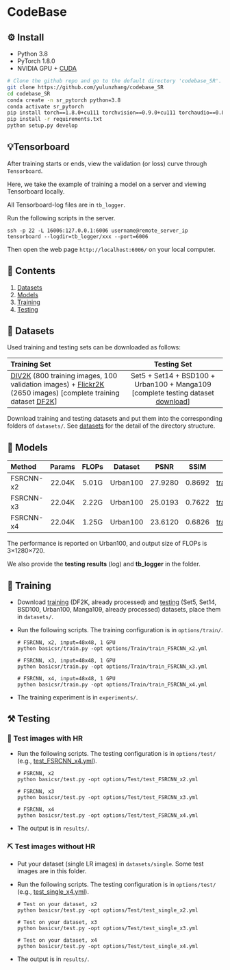 # CodeBase

## ⚙️ Install

- Python 3.8
- PyTorch 1.8.0
- NVIDIA GPU + [CUDA](https://developer.nvidia.com/cuda-downloads)

```bash
# Clone the github repo and go to the default directory 'codebase_SR'.
git clone https://github.com/yulunzhang/codebase_SR
cd codebase_SR
conda create -n sr_pytorch python=3.8
conda activate sr_pytorch
pip install torch==1.8.0+cu111 torchvision==0.9.0+cu111 torchaudio==0.8.0 -f https://download.pytorch.org/whl/torch_stable.html
pip install -r requirements.txt
python setup.py develop
```

## 💡Tensorboard

After training starts or ends, view the validation (or loss) curve through `Tensorboard`.

Here, we take the example of training a model on a server and viewing Tensorboard locally.

All Tensorboard-log files are in `tb_logger`.

Run the following scripts in the server.

```
ssh -p 22 -L 16006:127.0.0.1:6006 username@remote_server_ip
tensorboard --logdir=tb_logger/xxx --port=6006
```

Then open the web page `http://localhost:6006/` on your local computer.



## 🔗 Contents

1. [Datasets](#datasets)
1. [Models](#models)
1. [Training](#training)
1. [Testing](#testing)

## <a name="datasets"></a>🔎 Datasets

Used training and testing sets can be downloaded as follows:

| Training Set                                                 |                         Testing Set                          |
| :----------------------------------------------------------- | :----------------------------------------------------------: |
| [DIV2K](https://data.vision.ee.ethz.ch/cvl/DIV2K/) (800 training images, 100 validation images) +  [Flickr2K](https://cv.snu.ac.kr/research/EDSR/Flickr2K.tar) (2650 images) [complete training dataset [DF2K](https://drive.google.com/file/d/1TubDkirxl4qAWelfOnpwaSKoj3KLAIG4/view?usp=share_link)] | Set5 + Set14 + BSD100 + Urban100 + Manga109 [complete testing dataset [download](https://drive.google.com/file/d/1yMbItvFKVaCT93yPWmlP3883XtJ-wSee/view?usp=sharing)] |

Download training and testing datasets and put them into the corresponding folders of `datasets/`. See [datasets](datasets/README.md) for the detail of the directory structure.

## <a name="models"></a>🔎 Models

| Method    | Params | FLOPs | Dataset  |  PSNR   |  SSIM  |                          Model Zoo                           |
| :-------- | :----: | :---: | :------: | :-----: | :----: | :----------------------------------------------------------: |
| FSRCNN-x2 | 22.04K | 5.01G | Urban100 | 27.9280 | 0.8692 | [train_FSRCNN_patch48_batch16_x2](experiments/pretrained_models/train_FSRCNN_patch48_batch16_x2) |
| FSRCNN-x3 | 22.04K | 2.22G | Urban100 | 25.0193 | 0.7622 | [train_FSRCNN_patch48_batch16_x3](experiments/pretrained_models/train_FSRCNN_patch48_batch16_x3) |
| FSRCNN-x4 | 22.04K | 1.25G | Urban100 | 23.6120 | 0.6826 | [train_FSRCNN_patch48_batch16_x4](experiments/pretrained_models/train_FSRCNN_patch48_batch16_x4) |

The performance is reported on Urban100, and output size of FLOPs is 3×1280×720. 

We also provide the **testing results** (log) and **tb_logger** in the folder.



## <a name="training"></a>🔧 Training

- Download [training](https://drive.google.com/file/d/1TubDkirxl4qAWelfOnpwaSKoj3KLAIG4/view?usp=share_link) (DF2K, already processed) and [testing](https://drive.google.com/file/d/1yMbItvFKVaCT93yPWmlP3883XtJ-wSee/view?usp=sharing) (Set5, Set14, BSD100, Urban100, Manga109, already processed) datasets, place them in `datasets/`.

- Run the following scripts. The training configuration is in `options/train/`.

  ```shell
  # FSRCNN, x2, input=48x48, 1 GPU
  python basicsr/train.py -opt options/Train/train_FSRCNN_x2.yml
  
  # FSRCNN, x3, input=48x48, 1 GPU
  python basicsr/train.py -opt options/Train/train_FSRCNN_x3.yml
  
  # FSRCNN, x4, input=48x48, 1 GPU
  python basicsr/train.py -opt options/Train/train_FSRCNN_x4.yml
  ```

- The training experiment is in `experiments/`.

## <a name="testing"></a>⚒️ Testing

### 🔨 Test images with HR

- Run the following scripts. The testing configuration is in `options/test/` (e.g., [test_FSRCNN_x4.yml](options/Test/test_FSRCNN_x4.yml)).

  ```shell
  # FSRCNN, x2
  python basicsr/test.py -opt options/Test/test_FSRCNN_x2.yml
  
  # FSRCNN, x3
  python basicsr/test.py -opt options/Test/test_FSRCNN_x3.yml
  
  # FSRCNN, x4
  python basicsr/test.py -opt options/Test/test_FSRCNN_x4.yml
  ```

- The output is in `results/`.

### ⛏️ Test images without HR

- Put your dataset (single LR images) in `datasets/single`. Some test images are in this folder.

- Run the following scripts. The testing configuration is in `options/test/` (e.g., [test_single_x4.yml](options/Test/test_single_x4.yml)).

  ```shell
  # Test on your dataset, x2
  python basicsr/test.py -opt options/Test/test_single_x2.yml
  
  # Test on your dataset, x3
  python basicsr/test.py -opt options/Test/test_single_x3.yml
  
  # Test on your dataset, x4
  python basicsr/test.py -opt options/Test/test_single_x4.yml
  ```

- The output is in `results/`.
